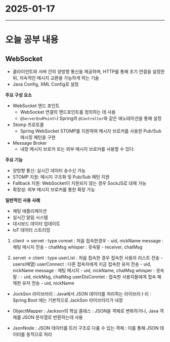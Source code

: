 # 2025-01-17
---

# 오늘 공부 내용

## WebSocket 
- 클라이언트와 서버 간의 양방향 통신을 제공하며, HTTP를 통해 초기 연결을 설정한 뒤,
지속적인 메시지 교환을 가능하게 하는 기술
- Java Config, XML Config로 설정 

**주요 구성 요소** 
- WebSocket 엔드 포인트
  - WebSocket 연결의 엔드포인트를 정의하는 데 사용
  - `@ServerEndPoint`나 Spring의 `@Controller`와 같은 애노테이션을 통해 설정
- Stomp 프로토콜
  - Spring WebSocket STOMP를 지원하여 메시지 브로커를 사용한 Pub/Sub 메시징 패턴을 구현
- Message Broker 
  - 내장 메시지 브로커 또는 외부 메시지 브로커를 사용할 수 있다. 

**주요 기능**
- 양방향 통신: 실시간 데이터 송수신 가능
- STOMP 지원: 메시지 구조화 및 Pub/Sub 패턴 지원
- Fallback 지원: WebSocket이 지원되지 않는 경우 SockJS로 대체 가능
- 확장성: 외부 메시지 브로커를 통한 확장 가능

**일반적인 사용 사례**
- 채팅 애플리케이션
- 실시간 알림 시스템
- 대시보드 데이터 업데이트
- IoT 데이터 스트리밍

1) client -> servet : type
   connet : 처음 접속한경우 - uid, nickName
   message : 채팅 메시지 전송 - chatMsg
   whisper : 귓속말 - receiver, chatMsg

2) servet -> client : type
   userList : 처음 접속한 경우 접속한 사용자 리스트 전송  - users(배열)
   userConnect : 다른 접속자에게 지금 접속한 유저 전송 - uid, nickName
   message : 채팅 메시지 - uid, nickName, chatMsg
   whisper : 귓속말 : - uid, nickMsg, chatMsg
   userDisConntet : 접속한 사용자들에게 접속 해제한 유저 전송 - uid, nickName

- JockSon 라이브러리
  : Java에서 JSON 데이터를 처리하는 라이브러ㅏ리
  : Spring Boot 에는 기본적으로 JackSon 라이브러리가 내장

- ObjectMapper
  : Jackson의 핵심 클래스
  : JSON을 객체로 변화하거나, Java 객체를 JSON 문자열로 반환하는데 사용

- JsonNode
  : JSON 데이터를 트리 구조로 다룰 수 있는 객체
  : 이를 통해 JSON 데이터를 동적으로 처리
